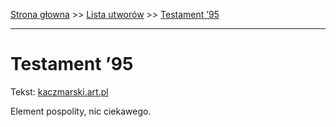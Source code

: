 [Strona głowna](../index.md) >> [Lista utworów](../list.md) >> [Testament ’95](590.md)

---

# Testament ’95

Tekst: [kaczmarski.art.pl](https://www.kaczmarski.art.pl/tworczosc/wiersze/testament-95/)

Element pospolity, nic ciekawego.